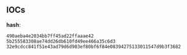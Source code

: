 
## IOCs

__hash__:

```text
490aeba4e2034bb7ff45ad22ffaaae42
5b255583308ae74dd26db610fd49ee466a35c6d3
32e9cdcc841f51e43ad79d6d903ef80bf6f84e08394275133011547d9b3f3682
```